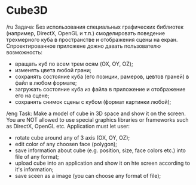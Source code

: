 # Cube3D
/ru
Задача: 
Без использования специальных графических библиотек (например, DirectX, OpenGL и т.п.) 
смоделировать поведение трехмерного куба в пространстве и отображения сцены на екран.
Спроектированное приложене дожно давать пользователю возможность:
  - вращать куб по всем трем осям (OX, OY, OZ);
  - изменять цвета любой грани;
  - сохранять состояние куба (его позиции, рамеров, цевтов граней) в файл в любом формате;
  - загружать состояние куба из файла в приложение и отображение его на сцене;
  - сохранять снимок сцены с кубом (формат картинки любой);

/eng
Task:
Make a model of cube in 3D space and show it on the screen.
You are NOT allowed to use special graphics libraries or frameworks such as DirectX, OpenGL etc.
Application must let user:
  - rotate cube around any of 3 axis (OX, OY, OZ);
  - edit color of any choosen face (polygon);
  - save information about cube (e.g. position, size, face colors etc.) into file of any format;
  - upload cube into an application and show it on hte screen according to it's information; 
  - savе sceen as a image (you can choose any format of file);
